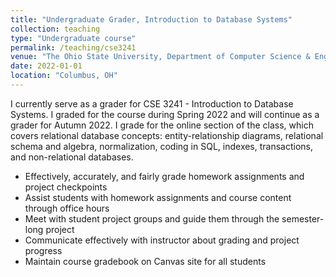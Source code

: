```yaml
---
title: "Undergraduate Grader, Introduction to Database Systems"
collection: teaching
type: "Undergraduate course"
permalink: /teaching/cse3241
venue: "The Ohio State University, Department of Computer Science & Engineering"
date: 2022-01-01
location: "Columbus, OH"
---
```


I currently serve as a grader for CSE 3241 - Introduction to Database Systems. I graded for the course during Spring 2022 and will continue as a grader for Autumn 2022. I grade for the online section of the class, which covers relational database concepts: entity-relationship diagrams, relational schema and algebra, normalization, coding in SQL, indexes, transactions, and non-relational databases. 

* Effectively, accurately, and fairly grade homework assignments and project checkpoints
* Assist students with homework assignments and course content through office hours
* Meet with student project groups and guide them through the semester-long project
* Communicate effectively with instructor about grading and project progress
* Maintain course gradebook on Canvas site for all students
